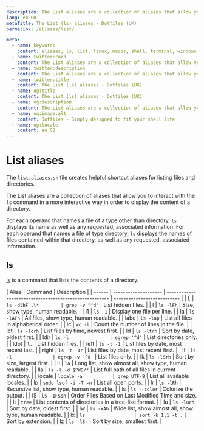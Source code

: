 ```yaml
---
description: The List aliases are a collection of aliases that allow you to interact with the `ls` command in a more interactive way in order to display the content of a directory.
lang: en-GB
metaTitle: The List (ls) aliases - Dotfiles (UK)
permalink: /aliases/list/

meta:
  - name: keywords
    content: aliases, ls, list, linux, macos, shell, terminal, windows
  - name: twitter:card
    content: The List aliases are a collection of aliases that allow you to interact with the `ls` command in a more interactive way in order to display the content of a directory.
  - name: twitter:description
    content: The List aliases are a collection of aliases that allow you to interact with the `ls` command in a more interactive way in order to display the content of a directory.
  - name: twitter:title
    content: The List (ls) aliases - Dotfiles (UK)
  - name: og:title
    content: The List (ls) aliases - Dotfiles (UK)
  - name: og:description
    content: The List aliases are a collection of aliases that allow you to interact with the `ls` command in a more interactive way in order to display the content of a directory.
  - name: og:image:alt
    content: Dotfiles - Simply designed to fit your shell life
  - name: og:locale
    content: en_GB
---
```


# List aliases

The `list.aliases.sh` file creates helpful shortcut aliases for listing files
and directories.

The List aliases are a collection of aliases that allow you to interact with
the `ls` command in a more interactive way in order to display the content of a
directory.

For each operand that names a file of a type other than directory, `ls` displays
its name as well as any requested, associated information. For each operand
that names a file of type directory, `ls` displays the names of files contained
within that directory, as well as any requested, associated information.

## ls

[ls](https://en.wikipedia.org/wiki/Ls) is a command that lists the contents of
a directory.

| Alias  | Command              | Description                                            |
| ------ | -------------------- | ------------------------------------------------------ | --------------------------- |
| l.     | `ls -dlhF .\*        | grep -v "^d"`                                          | List hidden files.          |
| l      | `ls -lFh`            | Size, show type, human readable.                       |
| l1     | `ls -1`              | Display one file per line.                             |
| la     | `ls -lAFh`           | All files, show type, human readable.                  |
| labc   | `ls -lap`            | List all files in alphabetical order.                  |
| lc     | `wc -l`              | Count the number of lines in the file.                 |
| lct    | `ls -lcrh`           | List files by time, newest first.                      |
| ld     | `ls -ltrh`           | Sort by date, oldest first.                            |
| ldir   | `ls -l               | egrep '^d'`                                            | List directories only.      |
| ldot   | `l.`                 | List hidden files.                                     |
| left   | `ls -t -1`           | List files by date, most recent last.                  |
| right  | `ls -t -1r`          | List files by date, most recent first.                 |
| lf     | `ls -l               | egrep -v '^d'`                                         | List files only.            |
| lk     | `ls -lSrh`           | Sort by size, largest first.                           |
| ll     | `la`                 | Long list, show almost all, show type, human readable. |
| lla    | `ls -l -d $PWD/*`    | List full path of all files in current directory.      |
| locale | `locale -a           | grep UTF-8`                                            | List all available locales. |
| lp     | `sudo lsof -i -T -n` | List all open ports.                                   |
| lr     | `ls -lRh`            | Recursive list, show type, human readable.             |
| ls     | `ls --color`         | Colorize the output.                                   |
| lS     | `ls -1FSsh`          | Order Files Based on Last Modified Time and size.      |
| lt     | `tree`               | List contents of directories in a tree-like format.    |
| lu     | `ls -lurh`           | Sort by date, oldest first.                            |
| lw     | `ls -xAh`            | Wide list, show almost all, show type, human readable. |
| lx     | `ls                  | sort -k 1,1 -t .`                                      | Sort by extension.          |
| lz     | `ls -lSr`            | Sort by size, smallest first.                          |
